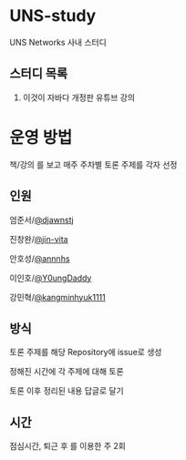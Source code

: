 # UNS-study
UNS Networks 사내 스터디

## 스터디 목록
1. 이것이 자바다 개정판 유튜브 강의

# 운영 방법
책/강의 를 보고 매주 주차별 토론 주제를 각자 선정

## 인원
엄준서/[@djawnstj](https://github.com/djawnstj)

진창완/[@jin-vita](https://github.com/jin-vita)

안호성/[@annnhs](https://github.com/annnhs)

이인호/[@Y0ungDaddy](https://github.com/Y0ungDaddy)

강민혁/[@kangminhyuk1111](https://github.com/kangminhyuk1111)

## 방식
토론 주제를 해당 Repository에 issue로 생성

정해진 시간에 각 주제에 대해 토론

토론 이후 정리된 내용 답글로 달기

## 시간
점심시간, 퇴근 후 를 이용한 주 2회

